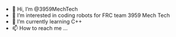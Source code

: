 - 👋 Hi, I’m @3959MechTech
- 👀 I’m interested in coding robots for FRC team 3959 Mech Tech
- 🌱 I’m currently learning C++
- 📫 How to reach me ...

<!---
3959MechTech/3959MechTech is a ✨ special ✨ repository because its `README.md` (this file) appears on your GitHub profile.
You can click the Preview link to take a look at your changes.
--->
